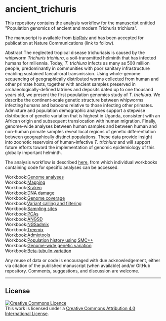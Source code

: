 # ancient_trichuris

This repository contains the analysis workflow for the manuscript entitled "Population genomics of ancient and modern Trichuris trichiura".

The manuscript is available from [bioRxiv](https://doi.org/10.1101/2021.10.21.464505) and has been accepted for publication at Nature Communications (link to follow).

Abstract
The neglected tropical disease trichuriasis is caused by the whipworm *Trichuris trichiura*, a soil-transmitted helminth that has infected humans for millennia. Today, *T. trichiura* infects as many as 500 million people, predominantly in communities with poor sanitary infrastructure enabling sustained faecal-oral transmission. Using whole-genome sequencing of geographically distributed worms collected from human and other primate hosts, together with ancient samples preserved in archaeologically-defined latrines and deposits dated up to one thousand years old, we present the first population genomics study of *T. trichiura*. We describe the continent-scale genetic structure between whipworms infecting humans and baboons relative to those infecting other primates. Admixture and population demographic analyses support a stepwise distribution of genetic variation that is highest in Uganda, consistent with an African origin and subsequent translocation with human migration. Finally, genome-wide analyses between human samples and between human and non-human primate samples reveal local regions of genetic differentiation between geographically distinct populations. These data provide insight into zoonotic reservoirs of human-infective *T. trichiura* and will support future efforts toward the implementation of genomic epidemiology of this globally important helminth.


The analysis workflow is described [here](03_code/README.md), from which individual workbooks containing code for specific analyses can be accessed.

Workbook:[Genome analyses](03_code/ancient_trichuris.00_genome_analyses.md)  
Workbook:[Mapping](03_code/ancient_trichuris.01_mapping.md)  
Workbook:[Kraken](03_code/ancient_trichuris.02_kraken_contmaination.md)  
Workbook:[DNA damage](03_code/ancient_trichuris.03_dna_damage.md)  
Workbook:[Genome coverage](03_code/ancient_trichuris.04_genome_coverage.md)  
Workbook:[Variant calling and filtering](03_code/ancient_trichuris.05_variant_calling_and_filtering.md)  
Workbook:[Sampling sites](03_code/ancient_trichuris.06_sampling_site_maps_and_data.md)  
Workbook:[PCAs](03_code/ancient_trichuris.07_PCAs.md)  
Workbook:[ANGSD](03_code/ancient_trichuris.08_ANGSD.md)  
Workbook:[NGSadmix](03_code/ancient_trichuris.09_NGSadmix.md)  
Workbook:[Treemix](03_code/ancient_trichuris.10_treemix.md)  
Workbook:[Admixtools](03_code/ancient_trichuris.11_admixtools.md)  
Workbook:[Population history using SMC++](03_code/ancient_trichuris.12_smc++.md)  
Workbook:[Genome-wide genetic variation](03_code/ancient_trichuris.13_genomewide_genetic_variation.md)  
Workbook:[Beta-tubulin variation](03_code/ancient_trichuris.14_beta-tubulin.md)  


Any reuse of data or code is encouraged with due acknowledgement, either via citation of the published manuscript (when available) and/or GitHub repository. Comments, suggestions, and discussion are welcome.

******
## License
<a rel="license" href="http://creativecommons.org/licenses/by/4.0/"><img alt="Creative Commons Licence" style="border-width:0" src="https://i.creativecommons.org/l/by/4.0/88x31.png" /></a><br />This work is licensed under a <a rel="license" href="http://creativecommons.org/licenses/by/4.0/">Creative Commons Attribution 4.0 International License</a>.
